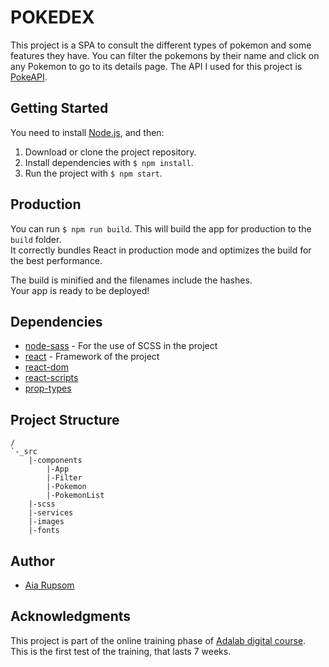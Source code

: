 # POKEDEX

This project is a SPA to consult the different types of pokemon and some features they have. You can filter the pokemons by their name and click on any Pokemon to go to its details page. The API I used for this project is [PokeAPI](https://pokeapi.co/).

## Getting Started

You need to install [Node.js](https://nodejs.org/), and then:

1. Download or clone the project repository.
2. Install dependencies with `$ npm install`.
3. Run the project with `$ npm start`.

## Production

You can run `$ npm run build`. This will build the app for production to the `build` folder.<br>
It correctly bundles React in production mode and optimizes the build for the best performance.

The build is minified and the filenames include the hashes.<br>
Your app is ready to be deployed!

## Dependencies

- [node-sass](https://www.npmjs.com/package/node-sass) - For the use of SCSS in the project
- [react](https://www.npmjs.com/package/react) - Framework of the project
- [react-dom](https://www.npmjs.com/package/react-dom)
- [react-scripts](https://www.npmjs.com/package/react-scripts)
- [prop-types](https://www.npmjs.com/package/prop-types)

## Project Structure

```
/
`-_src
    |-components
        |-App
        |-Filter
        |-Pokemon
        |-PokemonList
    |-scss
    |-services
    |-images
    |-fonts
```

## Author

- [Aia Rupsom](https://www.linkedin.com/in/aia-rupsom/)

## Acknowledgments

This project is part of the online training phase of [Adalab digital course](https://adalab.es/). This is the first test of the training, that lasts 7 weeks.
